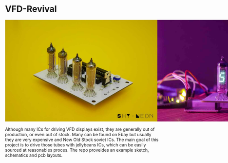# VFD-Revival

<div style="display: flex">
  <img src="./IMG_0023.jpg" style="width: 500px;">
  <img src="./IMG_0026.jpg" style="width: 500px;">
</div>
<br>
Although many ICs for driving VFD displays exist, they are generally out of production, or even out of stock. Many can be found on Ebay but usually they are very expensive and New Old Stock soviet ICs. The main goal of this project is to drive those tubes with jellybeans ICs, which can be easily sourced at reasonables proces. The repo proveides an example sketch, schematics and pcb layouts.

